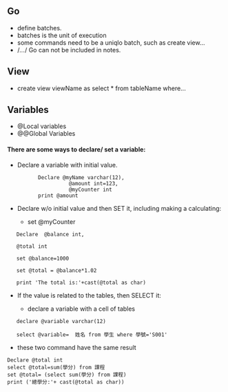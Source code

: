 ## Go 

- define batches.
- batches is the unit of execution
- some commands need to be a uniqlo batch, such as create view...
- /*...*/ Go can not be included in notes.

## View

- create view viewName as select * from tableName where...

## Variables

- @Local variables
- @@Global Variables

#### There are some ways to declare/ set a variable:

- Declare a variable with initial value.
```
          Declare @myName varchar(12), 
                    @amount int=123,
                    @myCounter int
          print @amount
  ```
- Declare w/o initial value and then SET it, including making a calculating:

    - set @myCounter
    
```
   Declare  @balance int,
   
   @total int
   
   set @balance=1000
  
   set @total = @balance*1.02
   
   print 'The total is:'+cast(@total as char)
```
- If the value is related to the tables, then SELECT it:

    - declare a variable with a cell of tables
    
 ```
    declare @variable varchar(12)
   
    select @variable=  姓名 from 學生 where 學號='S001'
 ```
   - these two command have the same result
 ```
Declare @total int
select @total=sum(學分) from 課程
set @total= (select sum(學分) from 課程)
print ('總學分:'+ cast(@total as char))
 ```
 
 

